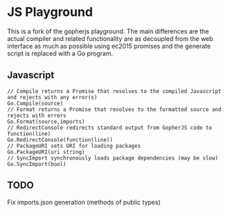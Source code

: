 # JS Playground

This is a fork of the gopherjs playground. The main differences are the actual compiler and related functionality are as decoupled from the web interface as much as possible using ec2015 promises and the generate script is replaced with a Go program.

## Javascript

    // Compile returns a Promise that resolves to the compiled Javascript and rejects with any error(s)
    Go.Compile(source)
    // Format returns a Promise that resolves to the formatted source and rejects with errors
    Go.Format(source,imports)
    // RedirectConsole redirects standard output from GopherJS code to function(line)
    Go.RedirectConsole(function(line))
    // PackageURI sets URI for loading packages
    Go.PackageURI(uri string)
    // SyncImport synchronously loads package dependencies (may be slow)
    Go.SyncImport(bool)

## TODO

Fix imports.json generation (methods of public types)
